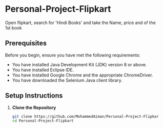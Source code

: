 # Personal-Project-Flipkart
Open flipkart, search for 'Hindi Books' and take the Name, price and of the 1st book

## Prerequisites

Before you begin, ensure you have met the following requirements:

- You have installed Java Development Kit (JDK) version 8 or above.
- You have installed Eclipse IDE.
- You have installed Google Chrome and the appropriate ChromeDriver.
- You have downloaded the Selenium Java client library.

## Setup Instructions

1. **Clone the Repository**

   ```sh
   git clone https://github.com/MohammedAiman/Personal-Project-Flipkart.git
   cd Personal-Project-Flipkart

